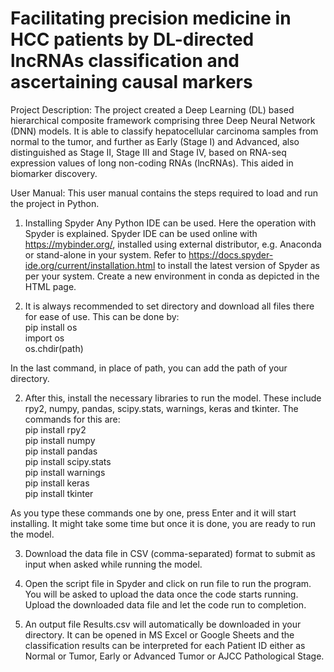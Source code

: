 
# Facilitating precision medicine in HCC patients by DL-directed lncRNAs classification and ascertaining causal markers

Project Description:
The project created a Deep Learning (DL) based hierarchical composite framework comprising three Deep Neural Network (DNN) models. It is able to classify hepatocellular carcinoma samples from normal to the tumor, and further as Early (Stage I) and Advanced, also distinguished as Stage II, Stage III and Stage IV, based on RNA-seq expression values of long non-coding RNAs (lncRNAs). This aided in biomarker discovery.  

User Manual: 
This user manual contains the steps required to load and run the project in Python. 

1. Installing Spyder 
Any Python IDE can be used. Here the operation with Spyder is explained. Spyder IDE can be used online with https://mybinder.org/, installed using external distributor, e.g. Anaconda or stand-alone in your system. Refer to https://docs.spyder-ide.org/current/installation.html to install the latest version of Spyder as per your system. Create a new environment in conda as depicted in the HTML page.

2. It is always recommended to set directory and download all files there for ease of use. This can be done by:  
pip install os  
import os  
os.chdir(path)   

In the last command, in place of path, you can add the path of your directory. 

2. After this, install the necessary libraries to run the model. These include rpy2, numpy, pandas, scipy.stats, warnings, keras and tkinter. The commands for this are:   
pip install rpy2  
pip install numpy  
pip install pandas  
pip install scipy.stats  
pip install warnings  
pip install keras  
pip install tkinter  

As you type these commands one by one, press Enter and it will start installing. It might take some time but once it is done, you are ready to run the model. 

3. Download the data file in CSV (comma-separated) format to submit as input when asked while running the model. 

4. Open the script file in Spyder and click on run file to run the program. You will be asked to upload the data once the code starts running. Upload the downloaded data file and let the code run to completion.  

5. An output file Results.csv will automatically be downloaded in your directory. It can be opened in MS Excel or Google Sheets and the classification results can be interpreted for each Patient ID either as Normal or Tumor, Early or Advanced Tumor or AJCC Pathological Stage. 

